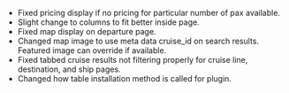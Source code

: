 * Fixed pricing display if no pricing for particular number of pax available.
* Slight change to columns to fit better inside page.
* Fixed map display on departure page.
* Changed map image to use meta data cruise_id on search results. Featured image can override if available.
* Fixed tabbed cruise results not filtering properly for cruise line, destination, and ship pages.
* Changed how table installation method is called for plugin.